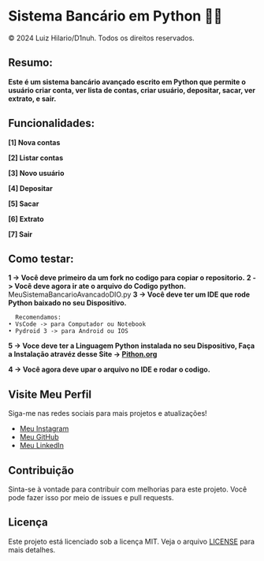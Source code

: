 # Sistema Bancário em Python 👨‍💻

© 2024 Luiz Hilario/D1nuh. Todos os direitos reservados.

## Resumo:

**Este é um sistema bancário avançado escrito em Python que permite o usuário criar conta, ver lista de contas, criar usuário, depositar, sacar, ver extrato, e sair.**

## Funcionalidades:

**[1] Nova contas**

**[2] Listar contas**

**[3] Novo usuário**

**[4] Depositar**

**[5] Sacar**

**[6] Extrato**

**[7] Sair**

## Como testar:

**1 -> Você deve primeiro da um fork no codigo para copiar o repositorio.**
**2 -> Você deve agora ir ate o arquivo do Codigo python.**
    MeuSistemaBancarioAvancadoDIO.py
**3 -> Você deve ter um IDE que rode Python baixado no seu Dispositivo.**
      
      Recomendamos:
    • VsCode -> para Computador ou Notebook
    • Pydroid 3 -> para Android ou IOS

**5 -> Voce deve ter a Linguagem Python instalada no seu Dispositivo, Faça a Instalação atravéz desse Site -> [Pithon.org](https://www.python.org/downloads/)**
    
**4 -> Você agora deve upar o arquivo no IDE e rodar o codigo.**

## Visite Meu Perfil

Siga-me nas redes sociais para mais projetos e atualizações!

- [Meu Instagram](https://www.instagram.com/luiz_000000000000)
- [Meu GitHub](https://github.com/D1nuh)
- [Meu LinkedIn](https://www.linkedin.com/in/luiz-hilário-341925308)

## Contribuição

Sinta-se à vontade para contribuir com melhorias para este projeto. Você pode fazer isso por meio de issues e pull requests.

## Licença

Este projeto está licenciado sob a licença MIT. Veja o arquivo [LICENSE](LICENSE) para mais detalhes.


